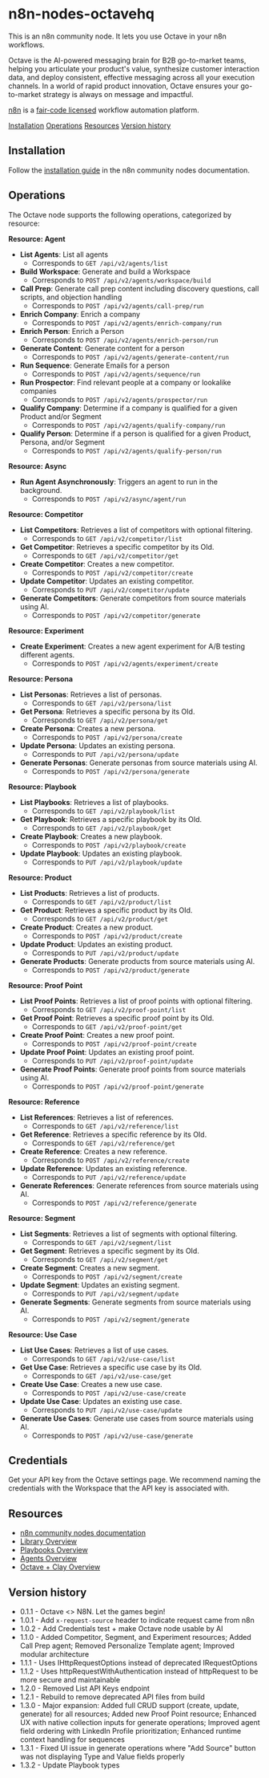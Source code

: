 # n8n-nodes-octavehq

This is an n8n community node. It lets you use Octave in your n8n workflows.

Octave is the AI-powered messaging brain for B2B go-to-market teams, helping you articulate your product's value, synthesize customer interaction data, and deploy consistent, effective messaging across all your execution channels. In a world of rapid product innovation, Octave ensures your go-to-market strategy is always on message and impactful.

[n8n](https://n8n.io/) is a [fair-code licensed](https://docs.n8n.io/reference/license/) workflow automation platform.

[Installation](#installation)
[Operations](#operations)
[Resources](#resources)
[Version history](#version-history)

## Installation

Follow the [installation guide](https://docs.n8n.io/integrations/community-nodes/installation/) in the n8n community nodes documentation.

## Operations

The Octave node supports the following operations, categorized by resource:

**Resource: Agent**
*   **List Agents**: List all agents
    *   Corresponds to `GET /api/v2/agents/list`
*   **Build Workspace**: Generate and build a Workspace
    *   Corresponds to `POST /api/v2/agents/workspace/build`
*   **Call Prep**: Generate call prep content including discovery questions, call scripts, and objection handling
    *   Corresponds to `POST /api/v2/agents/call-prep/run`
*   **Enrich Company**: Enrich a company
    *   Corresponds to `POST /api/v2/agents/enrich-company/run`
*   **Enrich Person**: Enrich a Person
    *   Corresponds to `POST /api/v2/agents/enrich-person/run`
*   **Generate Content**: Generate content for a person
    *   Corresponds to `POST /api/v2/agents/generate-content/run`
*   **Run Sequence**: Generate Emails for a person
    *   Corresponds to `POST /api/v2/agents/sequence/run`
*   **Run Prospector**: Find relevant people at a company or lookalike companies
    *   Corresponds to `POST /api/v2/agents/prospector/run`
*   **Qualify Company**: Determine if a company is qualified for a given Product and/or Segment
    *   Corresponds to `POST /api/v2/agents/qualify-company/run`
*   **Qualify Person**: Determine if a person is qualified for a given Product, Persona, and/or Segment
    *   Corresponds to `POST /api/v2/agents/qualify-person/run`

**Resource: Async**
*   **Run Agent Asynchronously**: Triggers an agent to run in the background.
    *   Corresponds to `POST /api/v2/async/agent/run`

**Resource: Competitor**
*   **List Competitors**: Retrieves a list of competitors with optional filtering.
    *   Corresponds to `GET /api/v2/competitor/list`
*   **Get Competitor**: Retrieves a specific competitor by its OId.
    *   Corresponds to `GET /api/v2/competitor/get`
*   **Create Competitor**: Creates a new competitor.
    *   Corresponds to `POST /api/v2/competitor/create`
*   **Update Competitor**: Updates an existing competitor.
    *   Corresponds to `PUT /api/v2/competitor/update`
*   **Generate Competitors**: Generate competitors from source materials using AI.
    *   Corresponds to `POST /api/v2/competitor/generate`

**Resource: Experiment**
*   **Create Experiment**: Creates a new agent experiment for A/B testing different agents.
    *   Corresponds to `POST /api/v2/agents/experiment/create`

**Resource: Persona**
*   **List Personas**: Retrieves a list of personas.
    *   Corresponds to `GET /api/v2/persona/list`
*   **Get Persona**: Retrieves a specific persona by its OId.
    *   Corresponds to `GET /api/v2/persona/get`
*   **Create Persona**: Creates a new persona.
    *   Corresponds to `POST /api/v2/persona/create`
*   **Update Persona**: Updates an existing persona.
    *   Corresponds to `PUT /api/v2/persona/update`
*   **Generate Personas**: Generate personas from source materials using AI.
    *   Corresponds to `POST /api/v2/persona/generate`

**Resource: Playbook**
*   **List Playbooks**: Retrieves a list of playbooks.
    *   Corresponds to `GET /api/v2/playbook/list`
*   **Get Playbook**: Retrieves a specific playbook by its OId.
    *   Corresponds to `GET /api/v2/playbook/get`
*   **Create Playbook**: Creates a new playbook.
    *   Corresponds to `POST /api/v2/playbook/create`
*   **Update Playbook**: Updates an existing playbook.
    *   Corresponds to `PUT /api/v2/playbook/update`

**Resource: Product**
*   **List Products**: Retrieves a list of products.
    *   Corresponds to `GET /api/v2/product/list`
*   **Get Product**: Retrieves a specific product by its OId.
    *   Corresponds to `GET /api/v2/product/get`
*   **Create Product**: Creates a new product.
    *   Corresponds to `POST /api/v2/product/create`
*   **Update Product**: Updates an existing product.
    *   Corresponds to `PUT /api/v2/product/update`
*   **Generate Products**: Generate products from source materials using AI.
    *   Corresponds to `POST /api/v2/product/generate`

**Resource: Proof Point**
*   **List Proof Points**: Retrieves a list of proof points with optional filtering.
    *   Corresponds to `GET /api/v2/proof-point/list`
*   **Get Proof Point**: Retrieves a specific proof point by its OId.
    *   Corresponds to `GET /api/v2/proof-point/get`
*   **Create Proof Point**: Creates a new proof point.
    *   Corresponds to `POST /api/v2/proof-point/create`
*   **Update Proof Point**: Updates an existing proof point.
    *   Corresponds to `PUT /api/v2/proof-point/update`
*   **Generate Proof Points**: Generate proof points from source materials using AI.
    *   Corresponds to `POST /api/v2/proof-point/generate`

**Resource: Reference**
*   **List References**: Retrieves a list of references.
    *   Corresponds to `GET /api/v2/reference/list`
*   **Get Reference**: Retrieves a specific reference by its OId.
    *   Corresponds to `GET /api/v2/reference/get`
*   **Create Reference**: Creates a new reference.
    *   Corresponds to `POST /api/v2/reference/create`
*   **Update Reference**: Updates an existing reference.
    *   Corresponds to `PUT /api/v2/reference/update`
*   **Generate References**: Generate references from source materials using AI.
    *   Corresponds to `POST /api/v2/reference/generate`

**Resource: Segment**
*   **List Segments**: Retrieves a list of segments with optional filtering.
    *   Corresponds to `GET /api/v2/segment/list`
*   **Get Segment**: Retrieves a specific segment by its OId.
    *   Corresponds to `GET /api/v2/segment/get`
*   **Create Segment**: Creates a new segment.
    *   Corresponds to `POST /api/v2/segment/create`
*   **Update Segment**: Updates an existing segment.
    *   Corresponds to `PUT /api/v2/segment/update`
*   **Generate Segments**: Generate segments from source materials using AI.
    *   Corresponds to `POST /api/v2/segment/generate`

**Resource: Use Case**
*   **List Use Cases**: Retrieves a list of use cases.
    *   Corresponds to `GET /api/v2/use-case/list`
*   **Get Use Case**: Retrieves a specific use case by its OId.
    *   Corresponds to `GET /api/v2/use-case/get`
*   **Create Use Case**: Creates a new use case.
    *   Corresponds to `POST /api/v2/use-case/create`
*   **Update Use Case**: Updates an existing use case.
    *   Corresponds to `PUT /api/v2/use-case/update`
*   **Generate Use Cases**: Generate use cases from source materials using AI.
    *   Corresponds to `POST /api/v2/use-case/generate`

## Credentials

Get your API key from the Octave settings page. We recommend naming the credentials with the Workspace that the API key is associated with.

## Resources

* [n8n community nodes documentation](https://docs.n8n.io/integrations/#community-nodes)
* [Library Overview](https://youtu.be/UyU1tDuRE58)
* [Playbooks Overview](https://youtu.be/SINDvLIfRa8)
* [Agents Overview](https://www.youtube.com/watch?v=oExCRibGjAU)
* [Octave + Clay Overview](https://www.youtube.com/watch?v=JjYLBddEn7A)


## Version history
* 0.1.1 - Octave <> N8N. Let the games begin!
* 1.0.1 - Add `x-request-source` header to indicate request came from n8n
* 1.0.2 - Add Credentials test + make Octave node usable by AI
* 1.1.0 - Added Competitor, Segment, and Experiment resources; Added Call Prep agent; Removed Personalize Template agent; Improved modular architecture
* 1.1.1 - Uses IHttpRequestOptions instead of deprecated IRequestOptions
* 1.1.2 - Uses httpRequestWithAuthentication instead of httpRequest to be more secure and maintainable
* 1.2.0 - Removed List API Keys endpoint
* 1.2.1 - Rebuild to remove deprecated API files from build
* 1.3.0 - Major expansion: Added full CRUD support (create, update, generate) for all resources; Added new Proof Point resource; Enhanced UX with native collection inputs for generate operations; Improved agent field ordering with LinkedIn Profile prioritization; Enhanced runtime context handling for sequences
* 1.3.1 - Fixed UI issue in generate operations where "Add Source" button was not displaying Type and Value fields properly
* 1.3.2 - Update Playbook types
